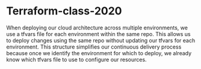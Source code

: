 # Terraform-class-2020
When deploying our cloud architecture across multiple environments, we use a tfvars file for each environment within the same repo. This allows us to deploy changes using the same repo without updating our tfvars for each environment. This structure simplifies our continuous delivery process because once we identify the environment for which to deploy, we already know which tfvars file to use to configure our resources.
